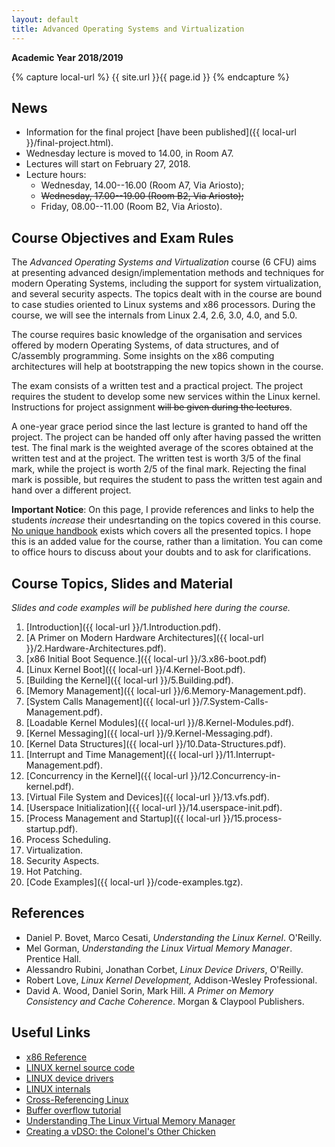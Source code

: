 ```yaml
---
layout: default
title: Advanced Operating Systems and Virtualization
---
```

**Academic Year 2018/2019**   

{% capture local-url %}
{{ site.url }}{{ page.id }}
{% endcapture %}

News
----


* Information for the final project [have been published]({{ local-url }}/final-project.html).
* Wednesday lecture is moved to 14.00, in Room A7.
* Lectures will start on February 27, 2018. 
* Lecture hours:
  - Wednesday, 14.00--16.00 (Room A7, Via Ariosto);
  - ~~Wednesday, 17.00--19.00 (Room B2, Via Ariosto);~~
  - Friday, 08.00--11.00 (Room B2, Via Ariosto).


Course Objectives and Exam Rules
--------------------------------

The *Advanced Operating Systems and Virtualization* course (6 CFU) aims at presenting advanced design/implementation methods and techniques for modern Operating Systems, including the support for system virtualization, and several security aspects. 
The topics dealt with in the course are bound to case studies oriented to Linux systems and x86 processors. During the course, we will see the internals from Linux 2.4, 2.6, 3.0, 4.0, and 5.0.

The course requires basic knowledge of the organisation and services offered by modern Operating Systems, of data structures, and of C/assembly programming. Some insights on the x86 computing architectures will help at bootstrapping the new topics shown in the course. 

The exam consists of a written test and a practical project. The project requires the student to develop some new services within the Linux kernel.    
Instructions for project assignment ~~will be given during the lectures~~.

A one-year grace period since the last lecture is granted to hand off the project. The project can be handed off only after having passed the written test. The final mark is the weighted average of the scores obtained at the written test and at the project. The written test is worth 3/5 of the final mark, while the project is worth 2/5 of the final mark. Rejecting the final mark is possible, but requires the student to pass the written test again and hand over a different project.

**Important Notice**: On this page, I provide references and links to help the students *increase* their undesrtanding on the topics covered in this course. <u>No unique handbook</u> exists which covers all the presented topics. I hope this is an added value for the course, rather than a limitation. You can come to office hours to discuss about your doubts and to ask for clarifications.


Course Topics, Slides and Material
-------------

*Slides and code examples will be published here during the course.*

1. [Introduction]({{ local-url }}/1.Introduction.pdf).
2. [A Primer on Modern Hardware Architectures]({{ local-url }}/2.Hardware-Architectures.pdf).
3. [x86 Initial Boot Sequence.]({{ local-url }}/3.x86-boot.pdf)
4. [Linux Kernel Boot]({{ local-url }}/4.Kernel-Boot.pdf).
5. [Building the Kernel]({{ local-url }}/5.Building.pdf).
6. [Memory Management]({{ local-url }}/6.Memory-Management.pdf).
7. [System Calls Management]({{ local-url }}/7.System-Calls-Management.pdf).
8. [Loadable Kernel Modules]({{ local-url }}/8.Kernel-Modules.pdf).
9. [Kernel Messaging]({{ local-url }}/9.Kernel-Messaging.pdf).
10. [Kernel Data Structures]({{ local-url }}/10.Data-Structures.pdf).
11. [Interrupt and Time Management]({{ local-url }}/11.Interrupt-Management.pdf).
12. [Concurrency in the Kernel]({{ local-url }}/12.Concurrency-in-kernel.pdf).
13. [Virtual File System and Devices]({{ local-url }}/13.vfs.pdf).
14. [Userspace Initialization]({{ local-url }}/14.userspace-init.pdf).
15. [Process Management and Startup]({{ local-url }}/15.process-startup.pdf).
16. Process Scheduling.
17. Virtualization.
18. Security Aspects.
19. Hot Patching.
20. [Code Examples]({{ local-url }}/code-examples.tgz).


References
----------

* Daniel P. Bovet, Marco Cesati, *Understanding the Linux Kernel*. O'Reilly.
* Mel Gorman, *Understanding the Linux Virtual Memory Manager*. Prentice Hall.
* Alessandro Rubini, Jonathan Corbet, *Linux Device Drivers*, O'Reilly.
* Robert Love, *Linux Kernel Development,* Addison-Wesley Professional.
* David A. Wood, Daniel Sorin, Mark Hill. *A Primer on Memory Consistency and Cache Coherence*. Morgan & Claypool Publishers.

Useful Links
----------

- [x86 Reference](http://x86asm.net/)
- [LINUX kernel source code](http://www.kernel.org/)
- [LINUX device drivers](http://www.xml.com/ldd/chapter/book/)
- [LINUX internals](http://en.tldp.org/LDP/tlk/tlk.html)
- [Cross-Referencing Linux](https://elixir.free-electrons.com/linux/latest/source)
- [Buffer overflow tutorial](http://archiv.infsec.ethz.ch/people/schapatr/BOtutorial.pdf)
- [Understanding The Linux Virtual Memory Manager](https://www.kernel.org/doc/gorman/pdf/understand.pdf)
- [Creating a vDSO: the Colonel's Other
  Chicken](http://www.linuxjournal.com/content/creating-vdso-colonels-other-chicken)
